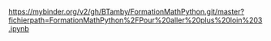 https://mybinder.org/v2/gh/BTamby/FormationMathPython.git/master?fichierpath=FormationMathPython%2FPour%20aller%20plus%20loin%203.ipynb

